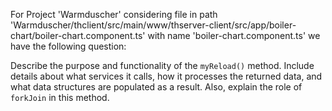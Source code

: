 For Project 'Warmduscher' considering file in path 'Warmduscher/thclient/src/main/www/thserver-client/src/app/boiler-chart/boiler-chart.component.ts' with name 'boiler-chart.component.ts' we have the following question:

Describe the purpose and functionality of the `myReload()` method. Include details about what services it calls, how it processes the returned data, and what data structures are populated as a result. Also, explain the role of `forkJoin` in this method.
